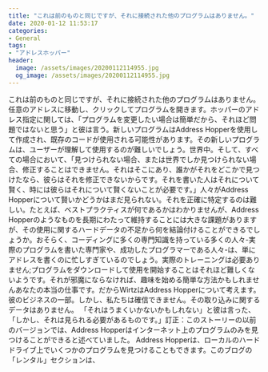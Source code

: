```yaml
---
title: "これは前のものと同じですが、それに接続された他のプログラムはありません。"
date: 2020-01-12 11:53:17
categories:
- General
tags:
- "アドレスホッパー"
header:
  image: /assets/images/20200112114955.jpg
  og_image: /assets/images/20200112114955.jpg
---
```


これは前のものと同じですが、それに接続された他のプログラムはありません。任意のアドレスに移動し、クリックしてプログラムを開きます。ホッパーのアドレス指定に関しては、「プログラムを変更したい場合は簡単だから、それほど問題ではないと思う」と彼は言う。新しいプログラムはAddress Hopperを使用して作成され、既存のコードが使用される可能性があります。その新しいプログラムは、ユーザーが理解して使用するのが難しいでしょう。世界中。そして、すべての場合において、「見つけられない場合、または世界でしか見つけられない場合、修正することはできません。それはそこにあり、誰かがそれをどこかで見つけたなら、彼らはそれを修正できないからです。それを書いた人はそれについて賢く、時には彼らはそれについて賢くないことが必要です。」人々がAddress Hopperについて賢いかどうかはまだ見られない。それを正確に特定するのは難しい。たとえば、ベストプラクティスが何であるかはわかりませんが、Address Hopperのようなものを長期にわたって維持することには大きな課題がありますが、その使用に関するハードデータの不足から何を結論付けることができるでしょうか。おそらく、コーディングに多くの専門知識を持っている多くの人々-実際のプログラムを書いた専門家や、成功したプログラマーである人々-は、単にアドレスを書くのに忙しすぎているのでしょう。実際のトレーニングは必要ありません;プログラムをダウンロードして使用を開始することはそれほど難しくないようです。それが邪魔にならなければ、趣味を始める簡単な方法かもしれませんあなたの本当の仕事です。だからWirtzはAddress Hopperについて考えます。彼のビジネスの一部。しかし、私たちは確信できません。その取り込みに関するデータはありません。 「それはうまくいかないかもしれない」と彼は言った、「しかし、それは見られる必要があるものです。」訂正：このストーリーの以前のバージョンでは、Address Hopperはインターネット上のプログラムのみを見つけることができると述べていました。 Address Hopperは、ローカルのハードドライブ上でいくつかのプログラムを見つけることもできます。このブログの「レンタル」セクションは、
